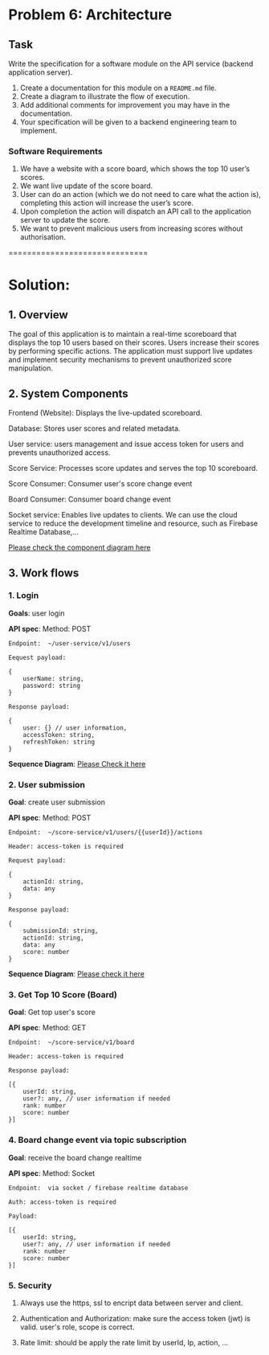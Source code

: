 # Problem 6: Architecture
## Task

Write the specification for a software module on the API service (backend application server).

1. Create a documentation for this module on a `README.md` file.
2. Create a diagram to illustrate the flow of execution. 
3. Add additional comments for improvement you may have in the documentation.
4. Your specification will be given to a backend engineering team to implement.

### Software Requirements

1. We have a website with a score board, which shows the top 10 user’s scores.
2. We want live update of the score board.
3. User can do an action (which we do not need to care what the action is), completing this action will increase the user’s score.
4. Upon completion the action will dispatch an API call to the application server to update the score.
5. We want to prevent malicious users from increasing scores without authorisation.


==============================

# Solution: 

## 1. Overview
The goal of this application is to maintain a real-time scoreboard that displays the top 10 users based on their scores. Users increase their scores by performing specific actions. The application must support live updates and implement security mechanisms to prevent unauthorized score manipulation.

## 2. System Components
Frontend (Website): Displays the live-updated scoreboard.

Database: Stores user scores and related metadata.

User service: users management and issue access token for users and prevents unauthorized access.

Score Service: Processes score updates and serves the top 10 scoreboard.

Score Consumer: Consumer user's score change event

Board Consumer: Consumer board change event

Socket service: Enables live updates to clients. We can use the cloud service to reduce the development timeline and resource, such as Firebase Realtime Database,...

[Please check the component diagram here](https://viewer.diagrams.net/?tags=%7B%7D&lightbox=1&highlight=0000ff&edit=_blank&layers=1&nav=1&title=components.drawio&dark=auto#R%3Cmxfile%3E%3Cdiagram%20name%3D%22Page-1%22%20id%3D%22QCE5sMqmnffBSADCI93k%22%3E7Vxtc9o4EP41fAxjya98LCRcO9ebyzRz1%2BZTRtjC6GIszhYB%2ButPwhK2LENIMDjJtTMdrLUkpH15tLta0rNH8%2FVvGVrM%2FqARTnrQitY9%2B7oHIbBAwD8EZVNQXN8qCHFGItmpJNyRn1iNlNQliXCudWSUJowsdGJI0xSHTKOhLKMrvduUJvq3LlCMDcJdiBKT%2Bp1EbFZQA9cq6Z8xiWfqm4El38yR6iwJ%2BQxFdFUh2Tc9e5RRyoqn%2BXqEE8E8xZdi3HjP293CMpyyYwb499Yf4ebp%2FpqMPj9OvozHf4ffruQsTyhZyg3%2FleOMU%2B5w9kRCLJfONoofGV2mERZTWj17uJoRhu8WKBRvV1wDOG3G5glvAf44JUkyognNeDulKe80lN%2BHM4bXezcCduzheoXpHLNsw7vIATZ0iyFSpcBAcnhVCggors8qwvEkDUmdiHdTl2zjD5JzL%2BAiHBh8whFXI9mkGZvRmKYouSmpQ52TZZ%2BvlC4k%2F%2F7BjG2kTaAlozp3ObuyzQ8xvu%2B7qn0v59s2rtdaayNbxWLFCg9LgG%2BILrMQH9i5lARDWYzZIQ4FzSLNcIIYedIX0rp8bN9Qc7fP2yOa5ss5FhsNaSY%2BwxlKY%2FGAnwQvmqT6FU04xmmSQAmJU%2F4c8jHceuyh0G%2FCQeSTfDEnUVQIHefkJ5ps5xOiWFCSsu123WHPvT5kIBLh5OASV6piO6Cde83pyuo7YODoJlW0jpaOnPxW7KZiqJ426ZWvT0Cn0xwzQ7i7Fb5e3k7X9vgic8Rrwn5Unu%2FLKXirHCQa1TG3OCOcU0LhujJre49qXcas1SFcMWu%2FYtbiGJtQlEX8c7mIEPtgdu0ctmurbwW2rVsgbMWurxx92sGl7No15P07mj4iwcRkmQsR1QWbP2IWzhqFMuR8HhX%2FuYDgSFD6wrUwiE003yQCsxv%2FAE3fUCc20XyTCMxuoqVWrRObaL5rrrg%2BGjSMBrXRW42mS5aQFI92nrfg8ZSmTLl8Pe6q2XAsBKy5gpwejJzxmGvHMGcZfcSVN9PtP%2F4mQvlsB8fK8LZGektzwggVBjihjNF5g2UyAdqmAVedU75SieUAqrbUHPGVKF8U25qStVjHkDvwC%2FFyvo5FrNNHq9zpc8PfgumXUKxH4EDxpPeao5QHCtED3y1Gc5LGD1OaPTxulbcVn9hVYYc0SdjgE%2FuB6RIrWuvY7BmmeiddrDccWbiBzsU3EFm4HXsyFtRcmb7je8%2B5M6J1Rt%2FEP9I3OTXi2A79lGVoU%2Bkgj5C9RyP0dQ2y9aCcPxQztnosmtHNHQ0fxRHcjrEpFE3wlJ3N9qAH%2B3pc7%2Fim9cHAV72q9rczytYNMDB4%2Bw1HJD%2FgcpD5NqU01FwP4zCpsNf0FY1jq35Wye%2B4JvOY7yohE7G3PERc0OMRCmf4YbvKh9uMRsuQ9fOnuKXcizvQ9dsyZeQ2AKQDzyQf4HcLkDo6us9howr1hNNVRnugy1gPqLTqc4Dqnwiop6VwHMMQoYj1%2FlzgdLtLCXgymhLeIfdcoZcIxIrIE3%2BMxWO%2BnORhRibCE2EzXAkRucdIQjWCr7EyqFHF3l28CPYIcBcvwoEPdS%2By10q4CLRJr3xPn%2BF88aK6fHhv4OBXwcF6F%2BCw59i4EDjYBjgAAQ5faUzSD2K8e9zZMtljD1qxVj1nC2p%2B1RlttZucbfOB%2FAZs7tTIxRSssye4VVMUNi5HlQJ%2BaQgEaiFQULuWfGZZwQUCJttMJNoCL%2BTdJ%2FcR5kQsEUlH4kMAyHPZYn%2Fg6L79iaf%2FpnHAGQHEvMv%2BdPuFE2LE8AptDDH%2Byg1rtDeTG77xgesP%2Fze5YbQgD0pFW4nRgVvLBTfkUS6aCwZ2F0d7mycyPNYL7tYNhgYCfsP%2FLnH%2BQS48Cz06VMjAMaWl0gXNgq4u6AabMvyOJ5wwSkjTzbXKNl4gwYh%2BLjMsdhzjFGeIb2U8FAV2OGsvvwhr0BXYBnR5Dflf91zpReUEvY9KkpwDFPskqh6FbBOU5yRU5DFJzoGMzrHI2CUwAjN5KF39azO3V3gdqtgT6pKpn%2FPThK7CGWdvP0Ic0VCO91ynnKkU0tWvTBruK72GbPzZriuBGVipa993zml%2FX%2FTcGasbbthVEvyd89qzdV67DZdMF%2BU17MSBfXUeuekC%2FvJHg3fsyeB2eTRAp%2BsDXiuw4D6s5QSvEXCbh%2FqRkuu0plslqn%2FZ5Aske2ztTHG4dCbaju%2F0X1i%2BfWZrPBZHO4VR2%2FRGHJFRLwpQPvwvLJ67WQfBAGouTVuV2L7ulLr6BOdLU0CzLko5%2BmX1fU20b6DA06sVeNqB6VletsBT5aveBtaB12Dda36%2F0iI%2BKlV84wBpGoynA%2BRH%2FqmKfdgsrb6q4Dg1bauj7OXStqr4oiLeoZRnO3jYAvg5QE8WubBr8FNVod2BnxVo8Ne3wKA9CPQvhoFK%2FZ537OGJIPiqkhBD87zDNSGufaj7eWpCHLOGLBAAPckoikIk7tA%2BNEQ7ezSjLDDz%2FNqtmNMKZju1X%2FM7p2M2b5Z%2FV6HoXv51CvvmPw%3D%3D%3C%2Fdiagram%3E%3C%2Fmxfile%3E)

## 3. Work flows

### 1. Login

**Goals**: user login

**API spec**:
    Method: POST

    Endpoint:  ~/user-service/v1/users

    Eequest payload:

    {
        userName: string,
        password: string
    }
    
    Response payload: 

    {
        user: {} // user information,
        accessToken: string,
        refreshToken: string
    }


**Sequence Diagram**: 
[ Please Check it here](https://viewer.diagrams.net/?tags=%7B%7D&lightbox=1&highlight=0000ff&edit=_blank&layers=1&nav=1&title=login.drawio&dark=auto#R%3Cmxfile%3E%3Cdiagram%20name%3D%22Page-1%22%20id%3D%222YBvvXClWsGukQMizWep%22%3E7V1bd5s4EP41Pmf3wT7csR%2FjS9uck5ztJt3tvmIj2zQYuSBf0l%2B%2FEkg2QgITGxyH8tKaQciE%2BeabmU8i6eij1f5z6KyXj9AFfkdT3H1HH3c0TVXUPv6PWF4Ti2kriWERei4ddDQ8e78Au5JaN54LIm4ggtBH3po3zmAQgBnibE4Ywh0%2FbA59%2FlvXzgIIhueZ44vW756Llom1bypH%2BxfgLZbsm1WFnlk5bDA1REvHhbuUSZ909FEIIUo%2BrfYj4JOHx55Lct2nnLOHGwtBgMpc4DwOwtetvt%2Fa2von3P89fvoy6dJZto6%2FoT%2FwdzCNPAToPaNX9iDw7a%2FJx83Kf%2FDmwPcCfDRcg9BbAQRCfMan5q9H23C3xHM9r50ZuXSHIYJtS7Ty8ZGKP2KvIQdfQi5X8LEbwvU3J1wARA0z6PvOOvKm8W0QSwhmmzDytuAJRAlaiBVuEPnq0QEFxLiGIcKWCIX4O4gROBHagQh%2FHAZgN3Gxp9kPaA87mvVzQ5wxBIcTB1NHv0ud96cwdfVxkDbKDMqZYAtC5GGM5VyKf8AtcLlrFW5ACDeBK4ywx%2FFEWVQwF%2BPvBPuUiaLkM4DYWeErHsLOMsTSkDXo4e6I%2FwPKlyns2xY1OjTmFoepj7DEHygy34BSTUCpAM8UqNYQezu%2BBXPYMccZlGJMLOECBo6fxqkUPyhG4jMBfiQivwXXKVIpjTjD5ABnywAn4q02uOkC3P6JMEo05QEuvKAIeuzZ3%2FneIsC2KUQIrvCJCGMJ3ZF8RCCIZyZODFxmmfpw9sKG0STY58CC8cUDg4FAHx8cfnAuZUrqyOTobb5DjIRPhCS5wUIPh8B3EGZrPjFLPEYv%2FUqC94iMrqVIocFmiOAmnAF6Ucbth7sohYTHmWsOnO0G%2FBWN9v9N4Wj0su6qZss8N8Q8AqOUBXRZ5jHUctQzqIB6pIDTRO5pAddgwFna9QAnvVuR4Giuw%2F9uvVnbB3xo%2FF7UB%2Bg31wdYLTneKLgKueXcPsC6Hje%2BDL8qE%2FC09%2B6%2FPD6%2FLF4mwT2UiCOUG8fDlhabgtw306KpvyMtSnHayiO3Cq5CWjmXFsvyYrZXrqxJMQR4FeoUvA5xBNgDhGuKyR8AoVeqezgbBHkaPCV0dGRShCTKK1cnVJv3jKqXkyeEiXTrxERJrNWmc4hdgNrDx0%2Fg54aErKb4ifJl%2BQTxU5wDrQX5tPMwADVlg9Ni4KxAHCj4uUfRDoauFCUPzhT4vHsdKpb5YJ4OUKahrTzXTXBEMppzTHUikeU2bXR1iF7cOazJpCGSD%2FXcwFR6h%2FUt6jjavl%2BqetkGN2tX1fgp4HwegVqQYH3Q2Ma3HMdakS%2FtjqBt5ufTyslCz5CFfi5ZmH2leKKaycIWyMLoaT38PJR%2FcSi7Dlk8jCnhrQQwwy6Ny42bogCrkAK6Ss%2B0BjbP3pWQALuCccDgWhTQvzEKcJ1oGR%2Bob%2BKDdJgX8EHlcW5m49zOkHfpouDURDlxfheGzmtqGA2S3Bs2zAyfmEoGVsmMlYJsICURLS460CYMknOMTXDcb3zUDD7pnygpNL6i0CohE1XnJu1fi0tUUUO5kzgypZ58CkkheVIaiT0FwskWJA5TinxVohNgpFtiQcjU6Zh0s6UbdXVbrPZLt%2Ffm8H7OIoQlW3MsPFb8HFB9oUGYnGpMZGrc6sMXMII%2BJDpCAGMZYO75fsZUh5ckGsxA0hFnC6XqfHRrZfNZObP6kjfT1prKoGeelwyzrbZkqprLXlWesnQ%2Baf3YNSRNqcV1r9JTbT5Rdaspe3W%2Blr5e2au2S%2B%2B3JKNelCCyxGOwlH1qKcnMh%2BtlCcJ%2BpwSxhKH3iywj1amssNA52XIlAy%2FIM5c5oZ%2FD4ES7uI%2BiDWAErvzhzGYgihJBMwRzzMDLPxtC7Dlt71HQsLjYqYbW%2B3wDcmgM6ud19mCKeJ2ybVLCsn3%2Bqrx%2BLStXR7h38YLFtzhgu%2BrR8hBfONaPlifKQHoc%2BchBKUj4BF9fcaGNPEjmD5OxsvxTkCv44twLljgroXqKcVOyPCVtmfr5GLpsD53Yc%2BJn5AVtt8QcJCbDq3ZL2q0tIJ6pMJ7Mi4xpTuZF7dK8mNc08cqeZej8FDW3TJq4rkgSrtHT0y2ToZD8C8IQ474RGVY7tWqoWpaWSYeVJFk%2BcV9N5NNubcWgfAifjsx6Fgmy2v5hH%2FBbdRFbO%2BggeVPVHeRyXcRIqupgFuIyhBTWdAuBMnc8P46uTRy7zYj4YlGfLBKaBl8BV7NTQOVDnq3NXiHmJap0q5Y0Qy0xB%2B%2BslmjiRu8n4HqRgLB21%2B3vglErs%2BnlqrtuCyqDlgE%2FBroKeCYXcyWEjau%2BHKi3Off3Qly%2FHODM2gCnCPhqqFAj2RpaUPa%2B1wKGLiqbSaulpfWUJm2W0hX58z5IKZbWz7RARiWNlcGXG92rLVfotyaOlg2z2jUSNbvFqrxGcmKimhUSXZRBNfJ6xX1E5RCSZZT4d4CQp%2F6pIaFbrIJ2lZ5esSZyheBs93mVCjDLOi9ShZDPTlR3pIo9nd5rbG49tcPLGNiZdxAuXKa4QoCKWzxue79x5mViVVLyH%2FpO7pdfqbUV%2FaKeLzy%2Fdr9EdS6XdXlSl9e1X4JVQ5zD6Zue7EVPtuOcFSlk%2B0QyBH%2FlcVQWJ43dUpH1oeQ1gatuqTA%2BatdQ5r3NejZHZFc9BBnl3K3pwkQ1Fy2GZL9TKwveqiz4tqU4GbHU9bsw5eAq8RsQP2ALVOb10JZ2ipEhLtImez6OG7vI1pAmbexKgqGgY9IGRh2vghv8mzZX2%2BRhtK%2FENCazqFneYf3Eu2WWdv28MeDKJjVdee%2ByRdSBZD3txI9A28tm9QiRGGRyxBm9LD48%2Fr2LJEkd%2F2qIPvkf%3C%2Fdiagram%3E%3C%2Fmxfile%3E)



### 2. User submission

**Goal**: create user submission

**API spec**:
    Method: POST

    Endpoint:  ~/score-service/v1/users/{{userId}}/actions

    Header: access-token is required

    Request payload:

    {
        actionId: string,
        data: any
    }
    
    Response payload: 

    {
        submissionId: string,
        actionId: string,
        data: any
        score: number
    }


**Sequence Diagram**: [ Please check it here ](https://viewer.diagrams.net/?tags=%7B%7D&lightbox=1&highlight=0000ff&edit=_blank&layers=1&nav=1&title=user-submission.drawio&dark=auto#R%3Cmxfile%3E%3Cdiagram%20name%3D%22Page-1%22%20id%3D%222YBvvXClWsGukQMizWep%22%3E7Vtbc9o4FP41zO4%2BhPEVw2O4tOm2mU1DO%2B3sy46wFezFWK4kc%2BmvXwlLvoOB2gnL8BLsY93s833nfEd2OvpouXmPQeg%2BIgf6HU1xNh193NE0VVH77IdbtrHFtJTYMMeeIxqlhqn3E8qewhp5DiS5hhQhn3ph3mijIIA2zdkAxmidb%2FaC%2FPysIZjDkmFqA79s%2FeY51I2tfVNJ7Q%2FQm7tyZlURV5ZANhYG4gIHrTMmfdLRRxghGh8tNyPo84cnn0vc792eq8nCMAzoMR3A4wBvV%2FpmZWnhD7T5PH5%2BmNyJUVbAj8QNf4Mz4lEo1ky38kGw5Yf8MFr6n7wX6HsBOxuGEHtLSCFmV3xhfkptw7XLxpqGwOZd1wwizObSpc%2FOVHbIvEYB68K7K%2BzcwSj8AvAcUmGwke%2BDkHiz3TK4BUM7wsRbwWdIYrRwK4oon3qUoIAbQ4QpsxCK2RzcCAGha0jY4TCA64nDPC1v0Bp2tN6PiDtjCJMLiamj32eu%2BzOU6Z020kaFRnsGWEFMPYaxPV3ZDa6gk%2Bur5BpgFAVOqYU13g1URIV0MZsTbjImgZL3EDFn4S1rIq9KxArKGuJ0neI%2FQbmbwb7VE0YgODdPhk5hyQ4EMk9AqVZCaQmeGVCFiHl7twRz2DHHBZQyTLhojgLgZ3FaiR%2B6Q%2BKUA5%2BUkX8DV11QORpxhpkDnFUFuDLejH5beNNLePtKGEw0ZRrNlh7lU9rUQ8EhFEo33PvePGC2GaIULdkFwmBF73lq4mhkc3B%2FBo60zHxkL2QzkQ%2F7OdwwqOUxIvGgjxPfJ34WQVP4ND47zY1UxuMadvIFHnQ2hj6gLHDnc3SF70TXJ87jFCR3PaUSJXIEgiJsQ9GpAIBkFedjwixhYmojDDkoIF559i1jXk1QOzl%2B6ReXMXu3jHmh4DoYXM7NmL0jM%2BagAbwthk%2FKBD5vvA8Pj9PFfDEJPqCKOkJGx%2FHwFhivBbsnB0ZTf8PAWAnUWylxqeA6GFfODYzViKsAXAN4e7QdcwBWEfyLjDbfZ2g0WoR3RgleB4V8XqinAPuEUCgw%2BS%2BkdCsKAxBRlA%2BDdZXAXlK3Ld9VK%2B8ZVT9Ov5cG0ns1A8Vca6IQqPRouRBQu0eUhvz5fgIz6Of9BUR56MOXLONk1bj0HCcGBk9RIM1d5chU9uwhQJYYlWyhikk62V3KKqYp3WRzV3hClM2%2FWudZRm7UO1XLD4FeXghsxbVaWTZ%2FBC8LwEy%2FcxcLSfM5ghH%2F%2FeOmbK4l%2BZycZ3r9N1Q2leDVb9LmUtF1ONicq210UztK2zSxTVqdSm7iZo%2B40cwzxU3tQM2Jm4%2BrP%2BHfE%2FMfEH6d22Pw8OXD97Xc%2Bb4wjxbcV%2BHixj2qFxyhK2d61KwbqGWPSr2XZgVjJ1dprGUIl62E7BQrm0CJQgfwt79KRCD%2BjfAWseo5Tc7azD27lPHLgvZooZpHxX507w2vd0pXSlgpPbVGFG1BJrcjaCtv2LwwOjuAuLsT9S25XaKkUXDI0aVo3UAtc7tcrpjd3eOhEQ52ByTy6XVw1zzIXaVrqY1wVe8VuFqI1u1xVX0jrroIez95iXm5yVctFk3nElQtauE9BL3HGGwzzQTA9y7YUJXKBacQiUdsFDDlek%2Fj7B%2B50F7wtUfUZX5iBI73oxQQOMLMPS6tHv8TM3sNriXRH66jlK6i64VM30z0UBW1ICAKQ7QXPqwLS%2FXHBo%2F8ByYHdjZajzKG3EFp%2FouSSo%2F1S%2Fztcf4%2BYeREdpUEV2wXBHN%2BAFcwuJK8bh2kKtPk%2BsDIc7UZUT4o8F9%2FLaIOLoyol6HJLa1ARvM4MtazujhQQynfNJXKeVpN%2BVJmZGKGxWPGs1T8YRI8RIhIaoAeWPL3CsGMhImf%2F%2B%2BxY1CT5nsD1WgkWPQKaf0Vq4K3KgsuO1wUXwKbxrkbrr1Bt2aolot4uRuU4XQ%2Fx%2BnsFt1V01mtk%2B2WMWiGz1a%2Byn9FOpc%2FLb8n28AuOTDzJvkdBkvukprXxDsPQTzhcZ%2FkRHiFj45gqOigDfJ5TrcEXjNvncyq106l7zLOee9U%2FRD7bxQTL3KrJO%2BehG2n66bCQEeGwZO3ShSzcsHt6qZBiXa6qLVsSHiJNYuIF8SHPpp79pVG2H5NhG1rY6QooBqotthp%2Bs%2BTcfP0X1D1yX8%3D%3C%2Fdiagram%3E%3C%2Fmxfile%3E)


### 3. Get Top 10 Score (Board)

**Goal**: Get top user's score

**API spec**:
    Method: GET

    Endpoint:  ~/score-service/v1/board

    Header: access-token is required
    
    Response payload: 

    [{
        userId: string,
        user?: any, // user information if needed
        rank: number
        score: number
    }]


### 4. Board change event via topic subscription

**Goal**: receive the board change realtime

**API spec**:
    Method: Socket

    Endpoint:  via socket / firebase realtime database

    Auth: access-token is required
    
    Payload: 

    [{
        userId: string,
        user?: any, // user information if needed
        rank: number
        score: number
    }]


### 5. Security

1. Always use the https, ssl to encript data between server and client.

2. Authentication and Authorization: make sure the access token (jwt) is valid. user's role, scope is correct.

3. Rate limit: should be apply the rate limit by userId, Ip, action, ...

